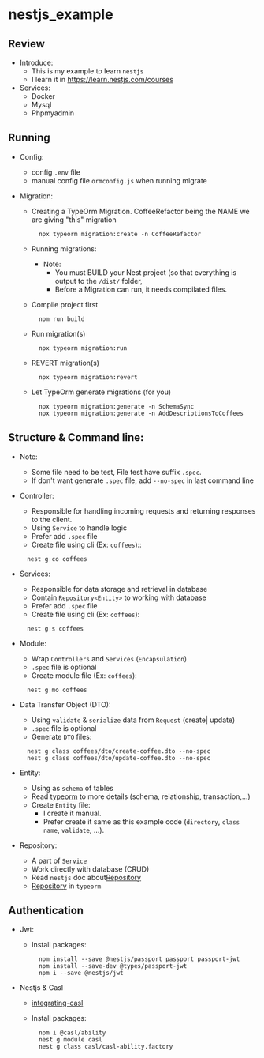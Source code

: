 # nestjs_example

## Review

- Introduce:
  - This is my example to learn `nestjs`
  - I learn it in https://learn.nestjs.com/courses
- Services:
  - Docker
  - Mysql
  - Phpmyadmin

## Running

- Config:
  - config `.env` file
  - manual config file `ormconfig.js` when running migrate
- Migration:

  - Creating a TypeOrm Migration. CoffeeRefactor being the NAME we are giving "this" migration
    ```
      npx typeorm migration:create -n CoffeeRefactor
    ```
  - Running migrations:

    - Note:
      - You must BUILD your Nest project (so that everything is output to the `/dist/` folder,
      - Before a Migration can run, it needs compilated files.

  - Compile project first
    ```
      npm run build
    ```
  - Run migration(s)

    ```
      npx typeorm migration:run
    ```

  - REVERT migration(s)

    ```
      npx typeorm migration:revert
    ```

  - Let TypeOrm generate migrations (for you)
    ```
      npx typeorm migration:generate -n SchemaSync
      npx typeorm migration:generate -n AddDescriptionsToCoffees
    ```

## Structure & Command line:

- Note:

  - Some file need to be test, File test have suffix `.spec`.
  - If don't want generate `.spec` file, add `--no-spec` in last command line

- Controller:
  - Responsible for handling incoming requests and returning responses to the client.
  - Using `Service` to handle logic
  - Prefer add `.spec` file
  - Create file using cli (Ex: `coffees`)::
  ```
    nest g co coffees
  ```
- Services:

  - Responsible for data storage and retrieval in database
  - Contain `Repository<Entity>` to working with database
  - Prefer add `.spec` file
  - Create file using cli (Ex: `coffees`):

  ```
    nest g s coffees
  ```

- Module:

  - Wrap `Controllers` and `Services` (`Encapsulation`)
  - `.spec` file is optional
  - Create module file (Ex: `coffees`):

  ```
    nest g mo coffees
  ```

- Data Transfer Object (DTO):

  - Using `validate` & `serialize` data from `Request` (create| update)
  - `.spec` file is optional
  - Generate `DTO` files:

  ```
    nest g class coffees/dto/create-coffee.dto --no-spec
    nest g class coffees/dto/update-coffee.dto --no-spec
  ```

- Entity:

  - Using as `schema` of tables
  - Read [typeorm](https://typeorm.io/) to more details (schema, relationship, transaction,...)
  - Create `Entity` file:
    - I create it manual.
    - Prefer create it same as this example code (`directory`, `class name`, `validate`, ...).

- Repository:
  - A part of `Service`
  - Work directly with database (CRUD)
  - Read `nestjs` doc about[Repository](https://docs.nestjs.com/recipes/sql-typeorm#repository-pattern)
  - [Repository](https://typeorm.io/#/working-with-repository) in `typeorm`

## Authentication

- Jwt:

  - Install packages:

    ```
      npm install --save @nestjs/passport passport passport-jwt
      npm install --save-dev @types/passport-jwt
      npm i --save @nestjs/jwt
    ```

- Nestjs & Casl

  - [integrating-casl](https://docs.nestjs.com/security/authorization#integrating-casl)

  - Install packages:
    ```
      npm i @casl/ability
      nest g module casl
      nest g class casl/casl-ability.factory
    ```
